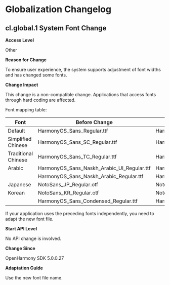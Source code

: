 # Globalization Changelog

## cl.global.1 System Font Change

**Access Level**

Other

**Reason for Change**

To ensure user experience, the system supports adjustment of font widths and has changed some fonts.

**Change Impact**

This change is a non-compatible change. Applications that access fonts through hard coding are affected.

Font mapping table:

|Font| Before Change         | After Change  | 
|-------| -------- | --------------- | 
|Default|  HarmonyOS_Sans_Regular.ttf    |  HarmonyOS_Sans.ttf   |
|Simplified Chinese |  HarmonyOS_Sans_SC_Regular.ttf    |  HarmonyOS_Sans_SC.ttf  | 
|Traditional Chinese |  HarmonyOS_Sans_TC_Regular.ttf    |  HarmonyOS_Sans_TC.ttf | 
|Arabic |  HarmonyOS_Sans_Naskh_Arabic_UI_Regular.ttf    |  HarmonyOS_Sans_Naskh_Arabic_UI.ttf   | 
||  HarmonyOS_Sans_Naskh_Arabic_Regular.ttf    |  HarmonyOS_Sans_Naskh_Arabic.ttf   | 
|Japanese|  NotoSans_JP_Regular.otf   |  NotoSansCJK-Regular.ttc   | 
|Korean|  NotoSans_KR_Regular.otf  |  NotoSansCJK-Regular.ttc   | 
||  HarmonyOS_Sans_Condensed_Regular.ttf  |  HarmonyOS_Sans_Condensed.ttf   | 

If your application uses the preceding fonts independently, you need to adapt the new font file.

**Start API Level**

No API change is involved.

**Change Since**

OpenHarmony SDK 5.0.0.27

**Adaptation Guide**

Use the new font file name.

